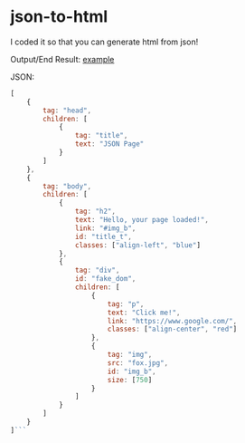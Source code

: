 # json-to-html
I coded it so that you can generate html from json!

Output/End Result:
[example](https://github.com/Zoudyy/json-to-html/blob/main/example_image.png?raw=true)

JSON:
```js
[
    {
        tag: "head",
        children: [
            { 
                tag: "title", 
                text: "JSON Page" 
            }
        ]
    },
    {
        tag: "body",
        children: [
            {
                tag: "h2", 
                text: "Hello, your page loaded!",
                link: "#img_b",
                id: "title_t",
                classes: ["align-left", "blue"]
            },
            {
                tag: "div",
                id: "fake_dom",
                children: [
                    {
                        tag: "p", 
                        text: "Click me!",
                        link: "https://www.google.com/",
                        classes: ["align-center", "red"]
                    },
                    {
                        tag: "img", 
                        src: "fox.jpg",
                        id: "img_b",
                        size: [750]
                    }
                ]
            }
        ]
    }
]```
